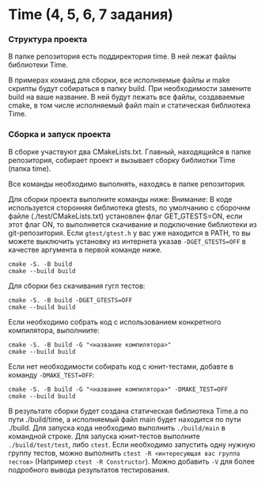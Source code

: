 # Time (4, 5, 6, 7 задания)

### Структура проекта
В папке репозитория есть поддиректория time. В ней лежат файлы библиотеки Time.

В примерах команд для сборки, все исполняемые файлы и make скрипты будут собираться в папку build. При необходимости замените build на ваше название.
В ней будут лежать все файлы, создаваемые cmake, в том числе исполняемый файл main и статическая библиотека Time.

### Сборка и запуск проекта
В сборке участвуют два CMakeLists.txt. Главный, находящийся в папке репозитория, собирает проект и вызывает сборку библиотки Time (папка time).

Все команды необходимо выполнять, находясь в папке репозитория.

Для сборки проекта выполните команды ниже:
Внимание: В коде используется сторонняя библиотека gtests, по умолчанию с сборочнм файле (./test/CMakeLists.txt) установлен флаг GET_GTESTS=ON, если этот флаг ON, то выполняется скачивание и подключение библиотеки из git-репозитория. Если `gtest/gtest.h` у вас уже находится в PATH, то вы можете выключить установку из интернета указав `-DGET_GTESTS=OFF` в качестве аргумента в первой команде ниже.
```
cmake -S. -B build
cmake --build build
```
Для сборки без скачивания гугл тестов:
```
cmake -S. -B build -DGET_GTESTS=OFF
cmake --build build
```
Если необходимо собрать код с использованием конкретного компилятора, выполниите:
```
cmake -S. -B build -G "<название компилятора>"
cmake --build build
```
Если нет необходимости собирать код с юнит-тестами, добавте в команду `-DMAKE_TEST=OFF`:
```
cmake -S. -B build -G "<название компилятора>" -DMAKE_TEST=OFF
cmake --build build
```

В результате сборки будет создана статическая библиотека Time.a по пути ./build/time, а исполняемый файл main будет находится по пути ./build.
Для запуска кода необходимо выполнить `./build/main` в командной строке.
Для запуска юнит-тестов выполните `./build/test/test`, либо `ctest`. Если необходимо запустить одну нужную группу тестов, можно выполнить `ctest -R <интересующая вас группа тестов>` (Например `ctest -R Constructor`). Можно добавить `-V` для более подробного вывода результатов тестирования.


